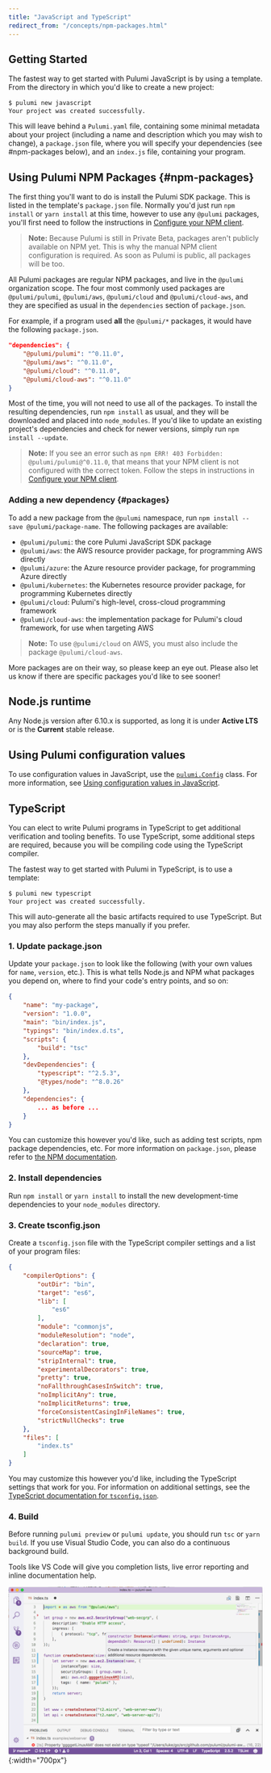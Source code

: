 ```yaml
---
title: "JavaScript and TypeScript"
redirect_from: "/concepts/npm-packages.html"
---
```


<!-- LINKS -->
[Configure your NPM client]: ../install/configure-npm.html
[`pulumi.Config`]: ./packages/pulumi/classes/_config_.config.html
[Using configuration values in JavaScript]: ./config.html#javascript
<!-- END LINKS -->

## Getting Started

The fastest way to get started with Pulumi JavaScript is by using a template.  From the directory in which you'd like to create a new project:

```
$ pulumi new javascript
Your project was created successfully.
```

This will leave behind a `Pulumi.yaml` file, containing some minimal metadata about your project (including a name and description which you may wish to change), a `package.json` file, where you will specify your dependencies (see #npm-packages below), and an `index.js` file, containing your program.

## Using Pulumi NPM Packages {#npm-packages}

The first thing you'll want to do is install the Pulumi SDK package.  This is listed in the template's `package.json` file.  Normally you'd just run `npm install` or `yarn install` at this time, however to use any `@pulumi` packages, you'll first need to follow the instructions in [Configure your NPM client].

> **Note:** Because Pulumi is still in Private Beta, packages aren't publicly available on NPM yet.  This is why the manual NPM client configuration is required.  As soon as Pulumi is public, all packages will be too.

All Pulumi packages are regular NPM packages, and live in the `@pulumi` organization scope.  The four most commonly used packages are `@pulumi/pulumi`, `@pulumi/aws`, `@pulumi/cloud` and `@pulumi/cloud-aws`, and they are specified as usual in the `dependencies` section of `package.json`.

For example, if a program used **all** the `@pulumi/*` packages, it would have the following `package.json`. 

```json
"dependencies": {
    "@pulumi/pulumi": "^0.11.0",
    "@pulumi/aws": "^0.11.0",
    "@pulumi/cloud": "^0.11.0",
    "@pulumi/cloud-aws": "^0.11.0"
}
```

Most of the time, you will not need to use all of the packages.  To install the resulting dependencies, run `npm install` as usual, and they will be downloaded and placed into `node_modules`.  If you'd like to update an existing project's dependencies and check for newer versions, simply run `npm install --update`.

> **Note:** If you see an error such as `npm ERR! 403 Forbidden: @pulumi/pulumi@^0.11.0`, that means that your NPM client is not configured with the correct token. Follow the steps in instructions in [Configure your NPM client].

### Adding a new dependency {#packages}

To add a new package from the `@pulumi` namespace, run `npm install --save @pulumi/package-name`.  The following packages are available:

- `@pulumi/pulumi`: the core Pulumi JavaScript SDK package
- `@pulumi/aws`: the AWS resource provider package, for programming AWS directly
- `@pulumi/azure`: the Azure resource provider package, for programming Azure directly
- `@pulumi/kubernetes`: the Kubernetes resource provider package, for programming Kubernetes directly
- `@pulumi/cloud`: Pulumi's high-level, cross-cloud programming framework
- `@pulumi/cloud-aws`: the implementation package for Pulumi's cloud framework, for use when targeting AWS

> **Note:** To use `@pulumi/cloud` on AWS, you must also include the package `@pulumi/cloud-aws`.

More packages are on their way, so please keep an eye out.  Please also let us know if there are specific packages you'd like to see sooner!

## Node.js runtime

Any Node.js version after 6.10.x is supported, as long it is under **Active LTS** or is the **Current** stable release.

## Using Pulumi configuration values

To use configuration values in JavaScript, use the [`pulumi.Config`] class. For more information, see [Using configuration values in JavaScript].

## TypeScript

You can elect to write Pulumi programs in TypeScript to get additional verification and tooling benefits.  To use TypeScript, some additional steps are required, because you will be compiling code using the TypeScript compiler.

The fastest way to get started with Pulumi in TypeScript, is to use a template:

```
$ pulumi new typescript
Your project was created successfully.
```

This will auto-generate all the basic artifacts required to use TypeScript.  But you may also perform the steps manually if you prefer.

### 1. Update package.json

Update your `package.json` to look like the following (with your own values for `name`, `version`, etc.).  This
is what tells Node.js and NPM what packages you depend on, where to find your code's entry points, and so on:

```json
{
    "name": "my-package",
    "version": "1.0.0",
    "main": "bin/index.js",
    "typings": "bin/index.d.ts",
    "scripts": {
        "build": "tsc"
    },
    "devDependencies": {
        "typescript": "^2.5.3",
        "@types/node": "^8.0.26"
    },
    "dependencies": {
        ... as before ...
    }
}
```

You can customize this however you'd like, such as adding test scripts, npm package dependencies, etc.  For more information on `package.json`, please refer to [the NPM documentation](https://docs.npmjs.com/files/package.json).

### 2. Install dependencies

Run `npm install` or `yarn install` to install the new development-time dependencies to your `node_modules` directory.

### 3. Create tsconfig.json

Create a `tsconfig.json` file with the TypeScript compiler settings and a list of your program files:

```json
{
    "compilerOptions": {
        "outDir": "bin",
        "target": "es6",
        "lib": [
            "es6"
        ],        
        "module": "commonjs",
        "moduleResolution": "node",
        "declaration": true,
        "sourceMap": true,
        "stripInternal": true,
        "experimentalDecorators": true,
        "pretty": true,
        "noFallthroughCasesInSwitch": true,
        "noImplicitAny": true,
        "noImplicitReturns": true,
        "forceConsistentCasingInFileNames": true,
        "strictNullChecks": true
    },
    "files": [
        "index.ts"
    ]
}
```

You may customize this however you'd like, including the TypeScript settings that work for you.  For
information on additional settings, see the [TypeScript documentation for `tsconfig.json`](https://www.typescriptlang.org/docs/handbook/tsconfig-json.html).

### 4. Build

Before running `pulumi preview` or `pulumi update`, you should run `tsc` or `yarn build`. If you use Visual Studio Code, you can also do a continuous background build.

Tools like VS Code will give you completion lists, live error reporting and inline documentation help.

![Pulumi TypeScript in VS Code](../images/reference/vscode.png){:width="700px"}
